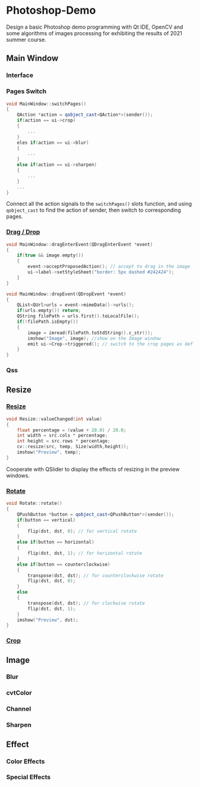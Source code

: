 # Photoshop-Demo
Design a basic Photoshop demo programming with Qt IDE, OpenCV and some algorithms of images processing for exhibiting the results of 2021 summer course.

## Main Window
### Interface
### Pages Switch
```cpp
void MainWindow::switchPages()
{
    QAction *action = qobject_cast<QAction*>(sender());
    if(action == ui->crop)
    {
        ...
    }
    eles if(action == ui->blur)
    {
        ...
    }
    else if(action == ui->sharpen)
    {
        ...
    }
    ...
}
```
Connect all the action signals to the `switchPages()` slots function, and using `qobject_cast` to find the action of sender, then switch to corresponding pages.
### [Drag / Drop](https://github.com/KoKoLates/Photoshop-Demo/blob/main/Photoshop/event.h)
```cpp
void MainWindow::dragEnterEvent(QDragEnterEvent *event)
{
    if(true && image.empty())
    {
        event->acceptProposedAction(); // accept to drag in the image
        ui->label->setStyleSheet("border: 5px dashed #242424");
    }
}

void MainWindow::dropEvent(QDropEvent *event)
{
    QList<QUrl>urls = event->mimeData()->urls();
    if(urls.empty()) return;
    QString filePath = urls.first().toLocalFile();
    if(!filePath.isEmpty())
    {
        image = imread(filePath.toStdString().c_str());
        imshow("Image", image); //show on the Image window
        emit ui->Crop->triggered(); // switch to the crop pages as deflaut
    }
}
```
### Qss

## Resize
### [Resize](https://github.com/KoKoLates/Photoshop-Demo/blob/main/Photoshop/resize.cpp)
```cpp
void Resize::valueChanged(int value)
{
    float percentage = (value + 20.0) / 20.0;
    int width = src.cols * percentage;
    int height = src.rows * percentage;
    cv::resize(src, temp, Size(width,height));
    imshow("Preview", temp);
}
```
Cooperate with QSlider to display the effects of resizing in the  preview windows.
### [Rotate](https://github.com/KoKoLates/Photoshop-Demo/blob/main/Photoshop/rotate.cpp)
```cpp
void Rotate::rotate()
{
    QPushButton *button = qobject_cast<QPushButton*>(sender());
    if(button == vertical) 
    {
        flip(dst, dst, 0); // for vertical rotate
    }
    else if(button == horizontal)
    {
        flip(dst, dst, 1); // for horizontal rotate
    }
    else if(button == counterclockwise)
    {
        transpose(dst, dst); // for counterclockwise rotate
        flip(dst, dst, 0);
    }
    else
    {
        transpose(dst, dst); // for clockwise rotate
        flip(dst, dst, 1);
    }
    imshow("Preview", dst);
}
```
### [Crop](https://github.com/KoKoLates/Photoshop-Demo/blob/main/Photoshop/crop.cpp)

## Image
### Blur
### cvtColor
### Channel
### Sharpen

## Effect
### Color Effects
### Special Effects
